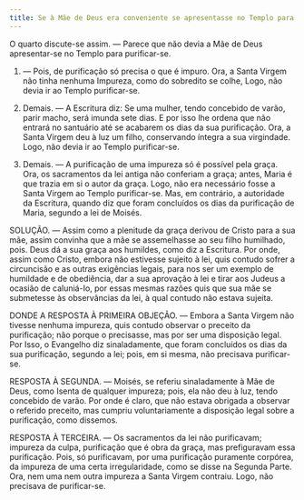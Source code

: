 ```yaml
---
title: Se à Mãe de Deus era conveniente se apresentasse no Templo para purificar-se
---
```


O quarto discute-se assim. — Parece que não devia a Mãe de Deus apresentar-se no Templo para purificar-se.  

1. — Pois, de purificação só precisa o que é impuro. Ora, a Santa Virgem não tinha nenhuma Impureza, como do sobredito se colhe, Logo, não devia ir ao Templo purificar-se.  

2. Demais. — A Escritura diz: Se uma mulher, tendo concebido de varão, parir macho, será imunda sete dias. E por isso lhe ordena que não entrará no santuário até se acabarem os dias da sua purificação. Ora, a Santa Virgem deu à luz um filho, conservando íntegra a sua virgindade. Logo, não devia ir ao Templo purificar-se.  

3. Demais. — A purificação de uma impureza só é possível pela graça. Ora, os sacramentos da lei antiga não conferiam a graça; antes, Maria é que trazia em si o autor da graça. Logo, não era necessário fosse a Santa Virgem ao Templo purificar-se.  Mas, em contrário, a autoridade da Escritura, quando diz que foram concluídos os dias da purificação de Maria, segundo a lei de Moisés.  

SOLUÇÃO. — Assim como a plenitude da graça derivou de Cristo para a sua mãe, assim convinha que a mãe se assemelhasse ao seu filho humilhado, pois. Deus dá a sua graça aos humildes, como diz a Escritura. Por onde, assim como Cristo, embora não estivesse sujeito à lei, quis contudo sofrer a circuncisão e as outras exigências legais, para nos ser um exemplo de humildade e de obediência, dar a sua aprovação à lei e tirar aos Judeus a ocasião de caluniá-Io, por essas mesmas razões quis que sua mãe se submetesse às observâncias da lei, à qual contudo não estava sujeita.  

DONDE A RESPOSTA À PRIMEIRA OBJEÇÃO. — Embora a Santa Virgem não tivesse nenhuma impureza, quis contudo observar o preceito da purificação; não porque o precisasse, mas por ser uma disposição legal. Por Isso, o Evangelho diz sinaladamente, que foram concluídos os dias da sua purificação, segundo a lei; pois, em si mesma, não precisava purificar-se.  

RESPOSTA À SEGUNDA. — Moisés, se referiu sinaIadamente à Mãe de Deus, como Isenta de qualquer impureza; pois, ela não deu à luz, tendo concebido de varão. Por onde é claro, que não estava obrigada a observar o referido preceito, mas cumpriu voluntariamente a disposição legal sobre a purificação, como dissemos.  

RESPOSTA À TERCEIRA. — Os sacramentos da lei não purificavam; impureza da culpa, purificação que é obra da graça, mas prefiguravam essa purificação. Pois, só purificavam, por uma purificação puramente corpórea, da impureza de uma certa irregularidade, como se disse na Segunda Parte. Ora, nem uma nem outra impureza a Santa Virgem contraiu. Logo, não precisava de purificar-se.